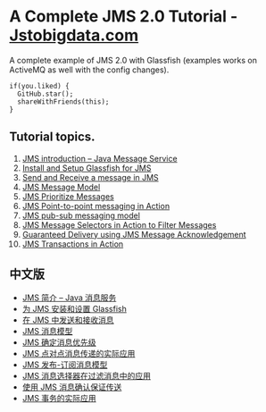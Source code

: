 # A Complete JMS 2.0 Tutorial - [Jstobigdata.com]()

A complete example of JMS 2.0 with Glassfish (examples works on ActiveMQ as well with the config changes).

```
if(you.liked) {
  GitHub.star();
  shareWithFriends(this);
}
```

## Tutorial topics.

1. [JMS introduction – Java Message Service](https://jstobigdata.com/jms/jms-introduction-java-message-service/)
2. [Install and Setup Glassfish for JMS](https://jstobigdata.com/jms/install-and-setup-glassfish-for-jms/)
3. [Send and Receive a message in JMS](https://jstobigdata.com/jms/send-and-receive-message-in-jms/)
4. [JMS Message Model](https://jstobigdata.com/jms/jms-message-model/)
5. [JMS Prioritize Messages](https://jstobigdata.com/jms/jms-prioritize-messages/)
6. [JMS Point-to-point messaging in Action](https://jstobigdata.com/jms/jms-point-to-point-messaging-in-action/)
7. [JMS pub-sub messaging model](https://jstobigdata.com/jms/jms-pub-sub-messaging-model/)
8. [JMS Message Selectors in Action to Filter Messages](https://jstobigdata.com/jms/jms-message-selectors-in-action-to-filter-messages/)
9. [Guaranteed Delivery using JMS Message Acknowledgement](https://jstobigdata.com/jms/guaranteed-delivery-using-jms-message-acknowledgement/)
10. [JMS Transactions in Action](https://jstobigdata.com/jms/jms-transactions-in-action/)

## 中文版

- [JMS 简介 – Java 消息服务](https://blog.chensoul.cc/posts/2024/07/23/jms-introduction-java-message-service/)
- [为 JMS 安装和设置 Glassfish](https://blog.chensoul.cc/posts/2024/07/23/install-and-setup-glassfish-for-jms/)
- [在 JMS 中发送和接收消息](https://blog.chensoul.cc/posts/2024/07/23/send-and-receive-message-in-jms/)
- [JMS 消息模型](https://blog.chensoul.cc/posts/2024/07/23/jms-message-model/)
- [JMS 确定消息优先级](https://blog.chensoul.cc/posts/2024/07/23/jms-prioritize-messages/)
- [JMS 点对点消息传递的实际应用](https://blog.chensoul.cc/posts/2024/07/23/jms-point-to-point-messaging-in-action/)
- [JMS 发布-订阅消息模型](https://blog.chensoul.cc/posts/2024/07/23/jms-pub-sub-messaging-model/)
- [JMS 消息选择器在过滤消息中的应用](https://blog.chensoul.cc/posts/2024/07/23/jms-message-selectors-in-action-to-filter-messages/)
- [使用 JMS 消息确认保证传送](https://blog.chensoul.cc/posts/2024/07/23/guaranteed-delivery-using-jms-message-acknowledgement/)
- [JMS 事务的实际应用](https://blog.chensoul.cc/posts/2024/07/23/jms-transactions-in-action/)